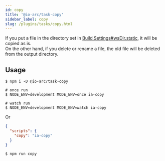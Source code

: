 ```yaml
---
id: copy
title: '@io-arc/task-copy'
sidebar_label: copy
slug: /plugins/tasks/copy.html
---
```


If you put a file in the directory set in [Build Settings#wsDir.static](../../configuration/build.md#wsdirstatic), it will be copied as is.  
On the other hand, if you delete or rename a file, the old file will be deleted from the output directory.

## Usage

```shell
$ npm i -D @io-arc/task-copy

# once run
$ NODE_ENV=development MODE_ENV=once ia-copy

# watch run
$ NODE_ENV=development MODE_ENV=watch ia-copy
```

Or

```json title="package.json"
{
  "scripts": {
    "copy": "ia-copy"
  }
}
```

```shell
$ npm run copy
```
